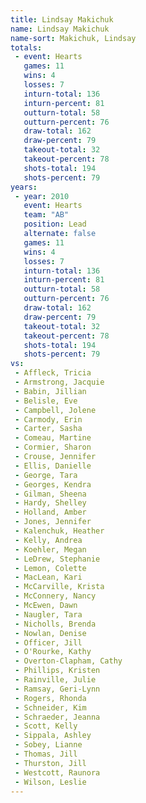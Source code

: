 ```yaml
---
title: Lindsay Makichuk
name: Lindsay Makichuk
name-sort: Makichuk, Lindsay
totals:
 - event: Hearts
   games: 11
   wins: 4
   losses: 7
   inturn-total: 136
   inturn-percent: 81
   outturn-total: 58
   outturn-percent: 76
   draw-total: 162
   draw-percent: 79
   takeout-total: 32
   takeout-percent: 78
   shots-total: 194
   shots-percent: 79
years:
 - year: 2010
   event: Hearts
   team: "AB"
   position: Lead
   alternate: false
   games: 11
   wins: 4
   losses: 7
   inturn-total: 136
   inturn-percent: 81
   outturn-total: 58
   outturn-percent: 76
   draw-total: 162
   draw-percent: 79
   takeout-total: 32
   takeout-percent: 78
   shots-total: 194
   shots-percent: 79
vs:
 - Affleck, Tricia
 - Armstrong, Jacquie
 - Babin, Jillian
 - Belisle, Eve
 - Campbell, Jolene
 - Carmody, Erin
 - Carter, Sasha
 - Comeau, Martine
 - Cormier, Sharon
 - Crouse, Jennifer
 - Ellis, Danielle
 - George, Tara
 - Georges, Kendra
 - Gilman, Sheena
 - Hardy, Shelley
 - Holland, Amber
 - Jones, Jennifer
 - Kalenchuk, Heather
 - Kelly, Andrea
 - Koehler, Megan
 - LeDrew, Stephanie
 - Lemon, Colette
 - MacLean, Kari
 - McCarville, Krista
 - McConnery, Nancy
 - McEwen, Dawn
 - Naugler, Tara
 - Nicholls, Brenda
 - Nowlan, Denise
 - Officer, Jill
 - O'Rourke, Kathy
 - Overton-Clapham, Cathy
 - Phillips, Kristen
 - Rainville, Julie
 - Ramsay, Geri-Lynn
 - Rogers, Rhonda
 - Schneider, Kim
 - Schraeder, Jeanna
 - Scott, Kelly
 - Sippala, Ashley
 - Sobey, Lianne
 - Thomas, Jill
 - Thurston, Jill
 - Westcott, Raunora
 - Wilson, Leslie
---
```

